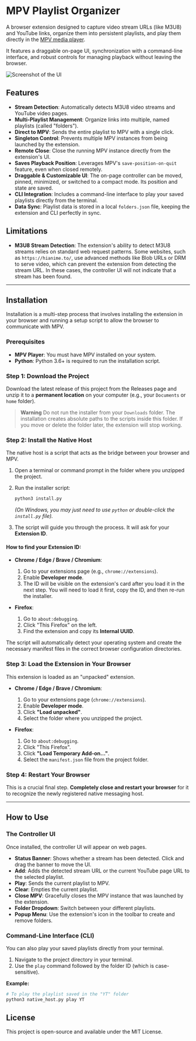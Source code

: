 # MPV Playlist Organizer

A browser extension designed to capture video stream URLs (like M3U8) and YouTube links, organize them into persistent playlists, and play them directly in the [MPV media player](https://mpv.io/).

It features a draggable on-page UI, synchronization with a command-line interface, and robust controls for managing playback without leaving the browser.

![Screenshot of the UI](images/screenshot.png) <!-- Placeholder for a screenshot -->

## Features

- **Stream Detection**: Automatically detects M3U8 video streams and YouTube video pages.
- **Multi-Playlist Management**: Organize links into multiple, named playlists (called "folders").
- **Direct to MPV**: Sends the entire playlist to MPV with a single click.
- **Singleton Control**: Prevents multiple MPV instances from being launched by the extension.
- **Remote Close**: Close the running MPV instance directly from the extension's UI.
- **Saves Playback Position**: Leverages MPV's `save-position-on-quit` feature, even when closed remotely.
- **Draggable & Customizable UI**: The on-page controller can be moved, pinned, minimized, or switched to a compact mode. Its position and state are saved.
- **CLI Integration**: Includes a command-line interface to play your saved playlists directly from the terminal.
- **Data Sync**: Playlist data is stored in a local `folders.json` file, keeping the extension and CLI perfectly in sync.

## Limitations

- **M3U8 Stream Detection**: The extension's ability to detect M3U8 streams relies on standard web request patterns. Some websites, such as `https://hianime.to/`, use advanced methods like Blob URLs or DRM to serve video, which can prevent the extension from detecting the stream URL. In these cases, the controller UI will not indicate that a stream has been found.

---

## Installation

Installation is a multi-step process that involves installing the extension in your browser and running a setup script to allow the browser to communicate with MPV.

### Prerequisites

- **MPV Player**: You must have MPV installed on your system.
- **Python**: Python 3.6+ is required to run the installation script.

### Step 1: Download the Project

Download the latest release of this project from the Releases page and unzip it to a **permanent location** on your computer (e.g., your `Documents` or `home` folder).

> **Warning**
> Do not run the installer from your `Downloads` folder. The installation creates absolute paths to the scripts inside this folder. If you move or delete the folder later, the extension will stop working.

### Step 2: Install the Native Host

The native host is a script that acts as the bridge between your browser and MPV.

1.  Open a terminal or command prompt in the folder where you unzipped the project.
2.  Run the installer script:
    ```sh
    python3 install.py
    ```
    *(On Windows, you may just need to use `python` or double-click the `install.py` file).*

3.  The script will guide you through the process. It will ask for your **Extension ID**.

#### How to find your Extension ID:

-   **Chrome / Edge / Brave / Chromium**:
    1.  Go to your extensions page (e.g., `chrome://extensions`).
    2.  Enable **Developer mode**.
    3.  The ID will be visible on the extension's card after you load it in the next step. You will need to load it first, copy the ID, and then re-run the installer.

-   **Firefox**:
    1.  Go to `about:debugging`.
    2.  Click "This Firefox" on the left.
    3.  Find the extension and copy its **Internal UUID**.

The script will automatically detect your operating system and create the necessary manifest files in the correct browser configuration directories.

### Step 3: Load the Extension in Your Browser

This extension is loaded as an "unpacked" extension.

-   **Chrome / Edge / Brave / Chromium**:
    1.  Go to your extensions page (`chrome://extensions`).
    2.  Enable **Developer mode**.
    3.  Click **"Load unpacked"**.
    4.  Select the folder where you unzipped the project.

-   **Firefox**:
    1.  Go to `about:debugging`.
    2.  Click "This Firefox".
    3.  Click **"Load Temporary Add-on..."**.
    4.  Select the `manifest.json` file from the project folder.

### Step 4: Restart Your Browser

This is a crucial final step. **Completely close and restart your browser** for it to recognize the newly registered native messaging host.

---

## How to Use

### The Controller UI

Once installed, the controller UI will appear on web pages.

- **Status Banner**: Shows whether a stream has been detected. Click and drag the banner to move the UI.
- **Add**: Adds the detected stream URL or the current YouTube page URL to the selected playlist.
- **Play**: Sends the current playlist to MPV.
- **Clear**: Empties the current playlist.
- **Close MPV**: Gracefully closes the MPV instance that was launched by the extension.
- **Folder Dropdown**: Switch between your different playlists.
- **Popup Menu**: Use the extension's icon in the toolbar to create and remove folders.

### Command-Line Interface (CLI)

You can also play your saved playlists directly from your terminal.

1.  Navigate to the project directory in your terminal.
2.  Use the `play` command followed by the folder ID (which is case-sensitive).

**Example:**
```sh
# To play the playlist saved in the "YT" folder
python3 native_host.py play YT
```

## License

This project is open-source and available under the MIT License.
